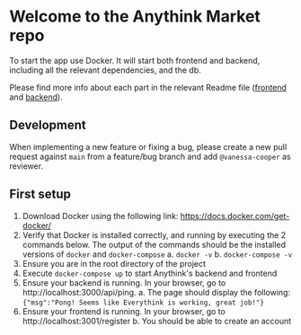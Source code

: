 # Welcome to the Anythink Market repo

To start the app use Docker. It will start both frontend and backend, including all the relevant dependencies, and the db.

Please find more info about each part in the relevant Readme file ([frontend](frontend/readme.md) and [backend](backend/README.md)).

## Development

When implementing a new feature or fixing a bug, please create a new pull request against `main` from a feature/bug branch and add `@vanessa-cooper` as reviewer.

## First setup

1. Download Docker using the following link: https://docs.docker.com/get-docker/
2. Verify that Docker is installed correctly, and running by executing the 2 commands below. The output of the commands should be the installed versions of ```docker``` and ```docker-compose```
	a. ```docker -v```
	b. ```docker-compose -v```
3. Ensure you are in the root directory of the project
4. Execute ```docker-compose up``` to start Anythink's backend and frontend
5. Ensure your backend is running. In your browser, go to http://localhost:3000/api/ping.
	a. The page should display the following: ```{"msg":"Pong! Seems like Everythink is working, great job!"}```
4. Ensure your frontend is running. In your browser, go to http://localhost:3001/register
	b. You should be able to create an account
